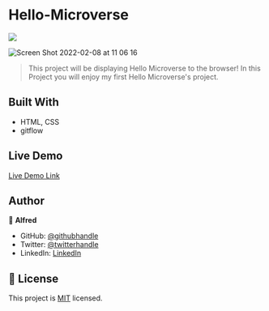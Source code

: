 # Hello-Microverse

![](https://img.shields.io/badge/Microverse-blueviolet)

![Screen Shot 2022-02-08 at 11 06 16](https://user-images.githubusercontent.com/88894525/152954126-e533f874-0092-497e-83fb-d5cdf1dd2a08.png)

> This project will be displaying Hello Microverse to the browser!
> In this Project you will enjoy my first Hello Microverse's project.

## Built With

- HTML, CSS
- gitflow

## Live Demo

[Live Demo Link](https://alfredbis29.github.io/Hello-Microverse/)

## Author

👤 **Alfred**

- GitHub: [@githubhandle](https://github.com/Alfredbis29)
- Twitter: [@twitterhandle](https://twitter.com/AlfredBisimwa1/header_photo)
- LinkedIn: [LinkedIn](https://www.linkedin.com/in/alfred-bisimwa-0501a81a8/)

## 📝 License

This project is [MIT](./MIT.md) licensed.
